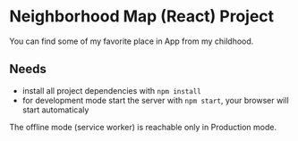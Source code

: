 # Neighborhood Map (React) Project

You can find some of my favorite place in App from my childhood.

## Needs

* install all project dependencies with `npm install`
* for development mode start the server with `npm start`, your browser will start automaticaly

The offline mode (service worker) is reachable only in Production mode.
